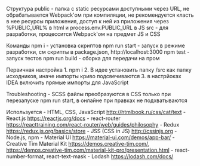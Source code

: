 
Структура
    public - папка с static ресурсами доступными через URL, не обрабатывается Webpack'ом при
        компиляции, не рекомендуется класть в нее ресурсы приложения, доступ к ней из приложения
        через %PUBLIC_URL% в html и process.env.PUBLIC_URL в JS
    src - для разработки, процессится Webpack'ом на предмет JS и CSS

Команды
    npm i - установка скриптов
    npm run start - запуск в режиме разработки, см скрипты в package.json, http://localhost:3000
    npm test - запуск тестов
    npm run build - сборка для передачи на пром

Первичная настройка
    1. npm i
    2. В идее установить папку /src как папку исходников, иначе импорты криво подсвечиваются
    3. в настрйоках IDEA включить прямые импорты для JavaScript

Troubleshooting
    - SCSS файлы преобразуются в CSS только при перезапуске npm run start, в онлайне при правках не подхватываются

Используется
    - HTML, CSS, JavaScript http://htmlbook.ru/css/cat/text
    - React.js https://reactjs.org/docs
    - react-router https://reacttraining.com/react-router/web/guides/philosophy
    - Redux https://redux.js.org/basics/store
    - JSS (CSS in JS) http://cssinjs.org
    - Node.js, npm
    - Material UI https://material-ui.com/demos/app-bar/
    - Creative Tim Material Kit https://demos.creative-tim.com/, https://demos.creative-tim.com/material-kit-pro/presentation.html
    - react-number-format, react-text-mask
    - Lodash https://lodash.com/docs/
